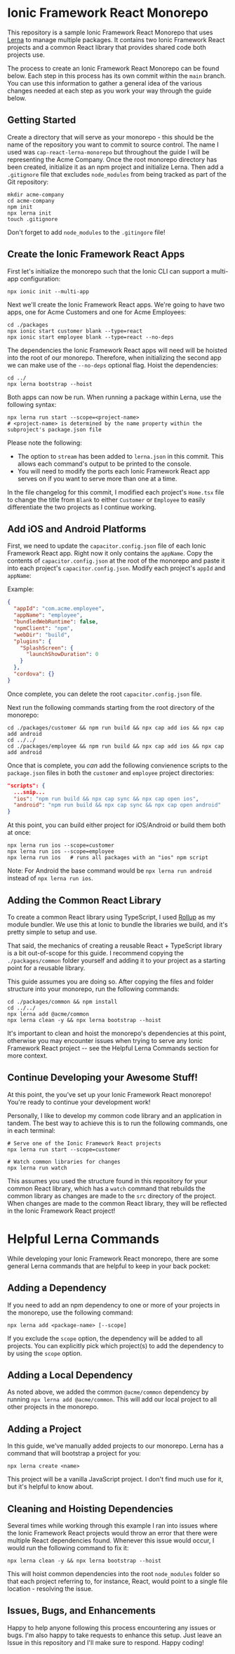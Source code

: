 # Ionic Framework React Monorepo

This repository is a sample Ionic Framework React Monorepo that uses [Lerna](https://lerna.js.org/) to manage multiple packages. It contains two Ionic Framework React projects and a common React library that provides shared code both projects use.

The process to create an Ionic Framework React Monorepo can be found below. Each step in this process has its own commit within the `main` branch. You can use this information to gather a general idea of the various changes needed at each step as you work your way through the guide below.

## Getting Started

Create a directory that will serve as your monorepo - this should be the name of the repository you want to commit to source control. The name I used was `cap-react-lerna-monorepo` but throughout the guide I will be representing the Acme Company. Once the root monorepo directory has been created, initialize it as an npm project and initialize Lerna. Then add a `.gitignore` file that excludes `node_modules` from being tracked as part of the Git repository:

```
mkdir acme-company
cd acme-company
npm init
npx lerna init
touch .gitignore
```

Don't forget to add `node_modules` to the `.gitingore` file!

## Create the Ionic Framework React Apps

First let's initialize the monorepo such that the Ionic CLI can support a multi-app configuration:

```
npx ionic init --multi-app
```

Next we'll create the Ionic Framework React apps. We're going to have two apps, one for Acme Customers and one for Acme Employees:

```
cd ./packages
npx ionic start customer blank --type=react
npx ionic start employee blank --type=react --no-deps
```

The dependencies the Ionic Framework React apps will need will be hoisted into the root of our monorepo. Therefore, when initializing the second app we can make use of the `--no-deps` optional flag. Hoist the dependencies:

```
cd ../
npx lerna bootstrap --hoist
```

Both apps can now be run. When running a package within Lerna, use the following syntax:

```
npx lerna run start --scope=<project-name>
# <project-name> is determined by the name property within the subproject's package.json file
```

Please note the following:

- The option to `stream` has been added to `lerna.json` in this commit. This allows each command's output to be printed to the console.
- You will need to modify the ports each Ionic Framework React app serves on if you want to serve more than one at a time.

In the file changelog for this commit, I modified each project's `Home.tsx` file to change the title from `Blank` to either `Customer` or `Employee` to easily differentiate the two projects as I continue working.

## Add iOS and Android Platforms

First, we need to update the `capacitor.config.json` file of each Ionic Framework React app. Right now it only contains the `appName`. Copy the contents of `capacitor.config.json` at the root of the monorepo and paste it into each project's `capacitor.config.json`. Modify each project's `appId` and `appName`:

Example:

```json
{
  "appId": "com.acme.employee",
  "appName": "employee",
  "bundledWebRuntime": false,
  "npmClient": "npm",
  "webDir": "build",
  "plugins": {
    "SplashScreen": {
      "launchShowDuration": 0
    }
  },
  "cordova": {}
}
```

Once complete, you can delete the root `capacitor.config.json` file.

Next run the following commands starting from the root directory of the monorepo:

```
cd ./packages/customer && npm run build && npx cap add ios && npx cap add android
cd ../../
cd ./packages/employee && npm run build && npx cap add ios && npx cap add android
```

Once that is complete, you _can_ add the following convienence scripts to the `package.json` files in both the `customer` and `employee` project directories:

```json
"scripts": {
  ...snip...
  "ios": "npm run build && npx cap sync && npx cap open ios",
  "android": "npm run build && npx cap sync && npx cap open android"
}
```

At this point, you can build either project for iOS/Android or build them both at once:

```
npx lerna run ios --scope=customer
npx lerna run ios --scope=employee
npx lerna run ios   # runs all packages with an "ios" npm script
```

Note: For Android the base command would be `npx lerna run android` instead of `npx lerna run ios`.

## Adding the Common React Library

To create a common React library using TypeScript, I used [Rollup](https://rollupjs.org/guide/en/) as my module bundler. We use this at Ionic to bundle the libraries we build, and it's pretty simple to setup and use.

That said, the mechanics of creating a reusable React + TypeScript library is a bit out-of-scope for this guide. I recommend copying the `./packages/common` folder yourself and adding it to your project as a starting point for a reusable library.

This guide assumes you are doing so. After copying the files and folder structure into your monorepo, run the following commands:

```
cd ./packages/common && npm install
cd ../../
npx lerna add @acme/common
npx lerna clean -y && npx lerna bootstrap --hoist
```

It's important to clean and hoist the monorepo's dependencies at this point, otherwise you may encounter issues when trying to serve any Ionic Framework React project -- see the Helpful Lerna Commands section for more context.

## Continue Developing your Awesome Stuff!

At this point, the you've set up your Ionic Framework React monorepo! You're ready to continue your development work!

Personally, I like to develop my common code library and an application in tandem. The best way to achieve this is to run the following commands, one in each terminal:

```
# Serve one of the Ionic Framework React projects
npx lerna run start --scope=customer

# Watch common libraries for changes
npx lerna run watch
```

This assumes you used the structure found in this repository for your common React library, which has a `watch` command that rebuilds the common library as changes are made to the `src` directory of the project. When changes are made to the common React library, they will be reflected in the Ionic Framework React project!

# Helpful Lerna Commands

While developing your Ionic Framework React monorepo, there are some general Lerna commands that are helpful to keep in your back pocket:

## Adding a Dependency

If you need to add an npm dependency to one or more of your projects in the monorepo, use the following command:

```
npx lerna add <package-name> [--scope]
```

If you exclude the `scope` option, the dependency will be added to all projects. You can explicitly pick which project(s) to add the dependency to by using the `scope` option.

## Adding a Local Dependency

As noted above, we added the common `@acme/common` dependency by running `npx lerna add @acme/common`. This will add our local project to all other projects in the monorepo.

## Adding a Project

In this guide, we've manually added projects to our monorepo. Lerna has a command that will bootstrap a project for you:

```
npx lerna create <name>
```

This project will be a vanilla JavaScript project. I don't find much use for it, but it's helpful to know about.

## Cleaning and Hoisting Dependencies

Several times while working through this example I ran into issues where the Ionic Framework React projects would throw an error that there were multiple React dependencies found. Whenever this issue would occur, I would run the following command to fix it:

```
npx lerna clean -y && npx lerna bootstrap --hoist
```

This will hoist common dependencies into the root `node_modules` folder so that each project referring to, for instance, React, would point to a single file location - resolving the issue.

## Issues, Bugs, and Enhancements

Happy to help anyone following this process encountering any issues or bugs. I'm also happy to take requests to enhance this setup. Just leave an Issue in this repository and I'll make sure to respond. Happy coding!
